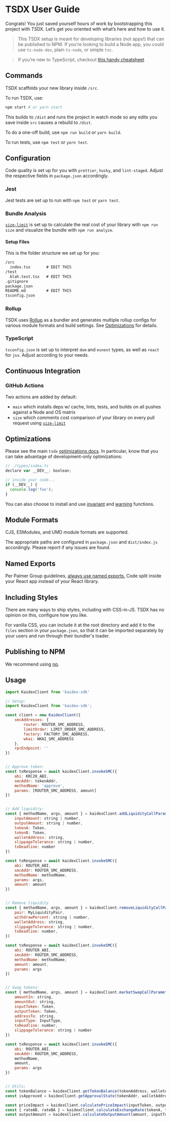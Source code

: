 # TSDX User Guide

Congrats! You just saved yourself hours of work by bootstrapping this project with TSDX. Let’s get you oriented with what’s here and how to use it.

> This TSDX setup is meant for developing libraries (not apps!) that can be published to NPM. If you’re looking to build a Node app, you could use `ts-node-dev`, plain `ts-node`, or simple `tsc`.

> If you’re new to TypeScript, checkout [this handy cheatsheet](https://devhints.io/typescript)

## Commands

TSDX scaffolds your new library inside `/src`.

To run TSDX, use:

```bash
npm start # or yarn start
```

This builds to `/dist` and runs the project in watch mode so any edits you save inside `src` causes a rebuild to `/dist`.

To do a one-off build, use `npm run build` or `yarn build`.

To run tests, use `npm test` or `yarn test`.

## Configuration

Code quality is set up for you with `prettier`, `husky`, and `lint-staged`. Adjust the respective fields in `package.json` accordingly.

### Jest

Jest tests are set up to run with `npm test` or `yarn test`.

### Bundle Analysis

[`size-limit`](https://github.com/ai/size-limit) is set up to calculate the real cost of your library with `npm run size` and visualize the bundle with `npm run analyze`.

#### Setup Files

This is the folder structure we set up for you:

```txt
/src
  index.tsx       # EDIT THIS
/test
  blah.test.tsx   # EDIT THIS
.gitignore
package.json
README.md         # EDIT THIS
tsconfig.json
```

### Rollup

TSDX uses [Rollup](https://rollupjs.org) as a bundler and generates multiple rollup configs for various module formats and build settings. See [Optimizations](#optimizations) for details.

### TypeScript

`tsconfig.json` is set up to interpret `dom` and `esnext` types, as well as `react` for `jsx`. Adjust according to your needs.

## Continuous Integration

### GitHub Actions

Two actions are added by default:

- `main` which installs deps w/ cache, lints, tests, and builds on all pushes against a Node and OS matrix
- `size` which comments cost comparison of your library on every pull request using [`size-limit`](https://github.com/ai/size-limit)

## Optimizations

Please see the main `tsdx` [optimizations docs](https://github.com/palmerhq/tsdx#optimizations). In particular, know that you can take advantage of development-only optimizations:

```js
// ./types/index.ts
declare var __DEV__: boolean;

// inside your code...
if (__DEV__) {
  console.log('foo');
}
```

You can also choose to install and use [invariant](https://github.com/palmerhq/tsdx#invariant) and [warning](https://github.com/palmerhq/tsdx#warning) functions.

## Module Formats

CJS, ESModules, and UMD module formats are supported.

The appropriate paths are configured in `package.json` and `dist/index.js` accordingly. Please report if any issues are found.

## Named Exports

Per Palmer Group guidelines, [always use named exports.](https://github.com/palmerhq/typescript#exports) Code split inside your React app instead of your React library.

## Including Styles

There are many ways to ship styles, including with CSS-in-JS. TSDX has no opinion on this, configure how you like.

For vanilla CSS, you can include it at the root directory and add it to the `files` section in your `package.json`, so that it can be imported separately by your users and run through their bundler's loader.

## Publishing to NPM

We recommend using [np](https://github.com/sindresorhus/np).

## Usage
```js
import KaidexClient from 'kaidex-sdk'

// Setup:
import KaidexClient from 'kaidex-sdk';

const client = new KaidexClient({
    smcAddresses: {
        router: ROUTER_SMC_ADDRESS,
        limitOrder: LIMIT_ORDER_SMC_ADDRESS,
        factory: FACTORY_SMC_ADDRESS,
        wkai: WKAI_SMC_ADDRESS
    },
    rpcEndpoint: ''
})


// Approve token:
const txResponse = await kaidexClient.invokeSMC({
    abi: KRC20_ABI,
    smcAddr: tokenAddr,
    methodName: 'approve',
    params: [ROUTER_SMC_ADDRESS, amount]
})


// Add liquidity:
const { methodName, args, amount } = kaidexClient.addLiquidityCallParameters({
    inputAmount: string | number,
    outputAmount: string | number,
    tokenA: Token,
    tokenB: Token,
    walletAddress: string,
    slippageTolerance: string | number,
    txDeadline: number
})

const txResponse = await kaidexClient.invokeSMC({
    abi: ROUTER_ABI,
    smcAddr: ROUTER_SMC_ADDRESS,
    methodName: methodName,
    params: args,
    amount: amount
})


// Remove liquidity
const { methodName, args, amount } = kaidexClient.removeLiquidityCallParameters({
    pair: MyLiquidityPair,
    withdrawPercent: string | number,
    walletAddress: string,
    slippageTolerance: string | number,
    txDeadline: number,
})

const txResponse = await kaidexClient.invokeSMC({
    abi: ROUTER_ABI,
    smcAddr: ROUTER_SMC_ADDRESS,
    methodName: methodName,
    amount: amount,
    params: args
})


// Swap tokens:
const { methodName, args, amount } = kaidexClient.marketSwapCallParameters({
    amountIn: string,
    amountOut: string,
    inputToken: Token,
    outputToken: Token,
    addressTo: string,
    inputType: InputType,
    txDeadline: number,
    slippageTolerance: string | number
})

const txResponse = await kaidexClient.invokeSMC({
    abi: ROUTER_ABI,
    smcAddr: ROUTER_SMC_ADDRESS,
    methodName,
    amount,
    params: args
})


// Utils:
const tokenBalance = kaidexClient.getTokenBalance(tokenAddress, walletAddress)
const isApproved = kaidexClient.getApprovalState(tokenAddr, walletAddress, spenderAddress, amountToCheck)

const priceImpact = kaidexClient.calculatePriceImpact(inputToken, outputToken, amountIn, amountOut)
const { rateAB, rateBA } = kaidexClient.calculateExchangeRate(tokenA, tokenB)
const outputAmount = kaidexClient.calculateOutputAmount(amount, inputToken, outputToken, inputType)
```
